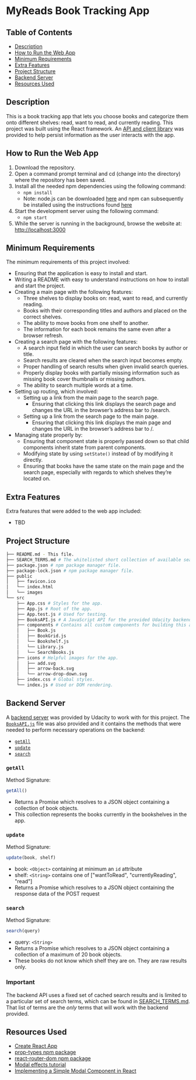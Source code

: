 # MyReads Book Tracking App

## Table of Contents

* [Description](#description)
* [How to Run the Web App](#how-to-run-the-web-app)
* [Minimum Requirements](#minimum-requirements)
* [Extra Features](#extra-features)
* [Project Structure](#project-structure)
* [Backend Server](#backend-server)
* [Resources Used](#resources-used)

## Description

This is a book tracking app that lets you choose books and categorize them onto different shelves: read, want to read, and currently reading. This project was built using the React framework. An [API and client library]( https://github.com/udacity/reactnd-project-myreads-starter) was provided to help persist information as the user interacts with the app.

## How to Run the Web App

1. Download the repository.
2. Open a command prompt terminal and cd (change into the directory) where the repository has been saved.
3. Install all the needed npm dependencies using the following command:
    * `npm install`
    * Note: node.js can be downloaded [here](https://nodejs.org/en/download/) and npm can subsequently be installed using the instructions found [here](https://www.npmjs.com/get-npm)
4. Start the development server using the following command:
    * `npm start`
5. While the server is running in the background, browse the website at: [http://localhost:3000](http://localhost:3000)

## Minimum Requirements

The minimum requirements of this project involved:
* Ensuring that the application is easy to install and start.
* Writing a README with easy to understand instructions on how to install and start the project.
* Creating a main page with the following features:
  * Three shelves to display books on: read, want to read, and currently reading.
  * Books with their corresponding titles and authors and placed on the correct shelves.
  * The ability to move books from one shelf to another.
  * The information for each book remains the same even after a browser refresh.
* Creating a search page with the following features:
  * A search input field in which the user can search books by author or title.
  * Search results are cleared when the search input becomes empty.
  * Proper handling of search results when given invalid search queries.
  * Properly display books with partially missing information such as missing book cover thumbnails or missing authors.
  * The ability to search multiple words at a time.
* Setting up routing, which involved:
  * Setting up a link from the main page to the search page.
    * Ensuring that clicking this link displays the search page and changes the URL in the browser’s address bar to /search.
  * Setting up a link from the search page to the main page.
    * Ensuring that clicking this link displays the main page and changes the URL in the browser’s address bar to /.
* Managing state properly by:
  * Ensuring that component state is properly passed down so that child components inherit state from parent components.
  * Modifying state by using `setState()` instead of by modifying it directly.
  * Ensuring that books have the same state on the main page and the search page, especially with regards to which shelves they’re located on.

## Extra Features

Extra features that were added to the web app included:
* TBD

## Project Structure
```bash
├── README.md - This file.
├── SEARCH_TERMS.md # The whitelisted short collection of available search terms to use with this app.
├── package.json # npm package manager file.
├── package-lock.json # npm package manager file.
├── public
│   ├── favicon.ico
│   └── index.html
│   └── images
└── src
    ├── App.css # Styles for the app.
    ├── App.js # Root of the app.
    ├── App.test.js # Used for testing.
    ├── BooksAPI.js # A JavaScript API for the provided Udacity backend. Instructions for the methods are below.
    ├── components # Contains all custom components for building this app.
    │   ├── Book.js
    │   ├── BookGrid.js
    │   └── Bookshelf.js
    │   └── Library.js
    │   └── SearchBooks.js
    ├── icons # Helpful images for the app.
    │   ├── add.svg
    │   ├── arrow-back.svg
    │   └── arrow-drop-down.svg
    ├── index.css # Global styles.
    └── index.js # Used or DOM rendering.
```

## Backend Server

A [backend server](https://reactnd-books-api.udacity.com) was provided by Udacity to work with for this project. The [`BooksAPI.js`](src/BooksAPI.js) file was also provided and it contains the methods that were needed to perform necessary operations on the backend:

* [`getAll`](#getall)
* [`update`](#update)
* [`search`](#search)

### `getAll`

Method Signature:

```js
getAll()
```

* Returns a Promise which resolves to a JSON object containing a collection of book objects.
* This collection represents the books currently in the bookshelves in the app.

### `update`

Method Signature:

```js
update(book, shelf)
```

* book: `<Object>` containing at minimum an `id` attribute
* shelf: `<String>` contains one of ["wantToRead", "currentlyReading", "read"]
* Returns a Promise which resolves to a JSON object containing the response data of the POST request

### `search`

Method Signature:

```js
search(query)
```

* query: `<String>`
* Returns a Promise which resolves to a JSON object containing a collection of a maximum of 20 book objects.
* These books do not know which shelf they are on. They are raw results only.

### Important
The backend API uses a fixed set of cached search results and is limited to a particular set of search terms, which can be found in [SEARCH_TERMS.md](SEARCH_TERMS.md). That list of terms are the _only_ terms that will work with the backend provided.

## Resources Used

* [Create React App](https://github.com/facebook/create-react-app)
* [prop-types npm package](https://www.npmjs.com/package/prop-types)
* [react-router-dom npm package](https://www.npmjs.com/package/react-router-dom)
* [Modal effects tutorial](https://tympanus.net/Development/ModalWindowEffects/)
* [Implementing a Simple Modal Component in React](https://alligator.io/react/modal-component/)